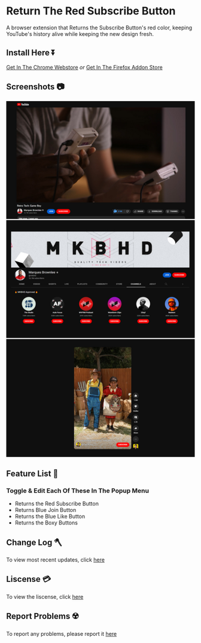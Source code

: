 # Return The Red Subscribe Button
A browser extension that Returns the Subscribe Button's red color, keeping YouTube's history alive while keeping the new design fresh. 

## Install Here ⏬
[Get In The Chrome Webstore](https://chrome.google.com/webstore/detail/return-the-red-subscribe/jelocjcknmhfifcapebeibnolciholbl) <i>or</i> [Get In The Firefox Addon Store](https://addons.mozilla.org/en-GB/firefox/addon/returntheredsubscribebutton/)

## Screenshots 📷
![MKBHD's YouTube Original, Retro Tech's watch page. The Subscribe button is returned to the better red color. The Join button is returned to it's blue color. The like button is returned to it's blue color, while keeping the new animation.](/images/Screenshot3.jpg)
![MKBHD's YouTube page, on the channels section. All the Subscribe buttons are returned to the better red color. The Join button is returned to it's blue color.](/images/Screenshot2.jpg)
![A YouTube short by Zach King, where he and a woman are dressed as farmers. The Subscribe Button is returned to the better Red color.](/images/Screenshot1.jpg)

## Feature List 📃
### Toggle & Edit Each Of These In The Popup Menu
* Returns the Red Subscribe Button
* Returns Blue Join Button
* Returns the Blue Like Button
* Returns the Boxy Buttons

## Change Log 🪓
To view most recent updates, click [here](https://github.com/DamienDavisNeff/RedSubscribeButton/blob/main/CHANGELOG.md)

## Liscense 💳
To view the liscense, click [here](https://github.com/DamienDavisNeff/RedSubscribeButton/blob/main/LISCENSE.md)

## Report Problems ☢️
To report any problems, please report it [here](https://github.com/DamienDavisNeff/RedSubscribeButton/issues)

